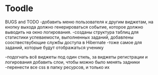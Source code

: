 # Toodle

BUGS and TODO
-добавить меню пользователя к другим виджетам, на кнопку выхода должно генерироваться событие, 
которое должно выводить на окно логирования. 
-созданы структура таблиц для статистики успеваемости, выполненных заданий, добавлены сооствествубющие службы доступа в Hibernate
-тоже самое для заданий, которые будут отображаться ученику

-подогнать всё виджеты под один стиль, за виджеты регистрации и логирования добавить слои, чтобы можно было менять 
задники
-перенести все css в папку ресурсов, и только их

